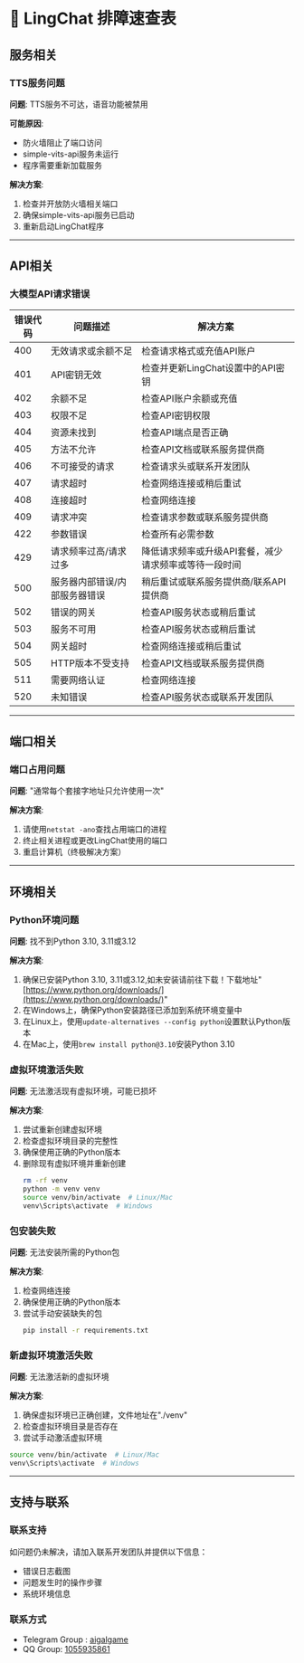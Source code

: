 # 🚀 LingChat 排障速查表

## 服务相关
### TTS服务问题
**问题**: TTS服务不可达，语音功能被禁用

**可能原因**:
- 防火墙阻止了端口访问
- simple-vits-api服务未运行
- 程序需要重新加载服务

**解决方案**:
1. 检查并开放防火墙相关端口
2. 确保simple-vits-api服务已启动
3. 重新启动LingChat程序

---

## API相关
### 大模型API请求错误
| 错误代码 | 问题描述 | 解决方案 |
|---------|---------|---------|
| 400 | 无效请求或余额不足 | 检查请求格式或充值API账户 |
| 401 | API密钥无效 | 检查并更新LingChat设置中的API密钥 |
| 402 | 余额不足 | 检查API账户余额或充值 |
| 403 | 权限不足 | 检查API密钥权限 |
| 404 | 资源未找到 | 检查API端点是否正确 |
| 405 | 方法不允许 | 检查API文档或联系服务提供商 |
| 406 | 不可接受的请求 | 检查请求头或联系开发团队 |
| 407 | 请求超时 | 检查网络连接或稍后重试 |
| 408 | 连接超时 | 检查网络连接 |
| 409 | 请求冲突 | 检查请求参数或联系服务提供商 |
| 422 | 参数错误 | 检查所有必需参数 |
| 429 | 请求频率过高/请求过多 | 降低请求频率或升级API套餐，减少请求频率或等待一段时间 |
| 500 | 服务器内部错误/内部服务器错误 | 稍后重试或联系服务提供商/联系API提供商 |
| 502 | 错误的网关 | 检查API服务状态或稍后重试 |
| 503 | 服务不可用 | 检查API服务状态或稍后重试 |
| 504 | 网关超时 | 检查网络连接或稍后重试 |
| 505 | HTTP版本不受支持 | 检查API文档或联系服务提供商 |
| 511 | 需要网络认证 | 检查网络连接 |
| 520 | 未知错误 | 检查API服务状态或联系开发团队 |

---

## 端口相关
### 端口占用问题
**问题**: "通常每个套接字地址只允许使用一次"

**解决方案**:
1. 请使用`netstat -ano`查找占用端口的进程
2. 终止相关进程或更改LingChat使用的端口
3. 重启计算机（终极解决方案）

---

## 环境相关
### Python环境问题
**问题**: 找不到Python 3.10, 3.11或3.12

**解决方案**:
1. 确保已安装Python 3.10, 3.11或3.12,如未安装请前往下载！下载地址"[https://www.python.org/downloads/](https://www.python.org/downloads/)"
2. 在Windows上，确保Python安装路径已添加到系统环境变量中
3. 在Linux上，使用`update-alternatives --config python`设置默认Python版本
4. 在Mac上，使用`brew install python@3.10`安装Python 3.10

### 虚拟环境激活失败
**问题**: 无法激活现有虚拟环境，可能已损坏

**解决方案**:
1. 尝试重新创建虚拟环境
2. 检查虚拟环境目录的完整性
3. 确保使用正确的Python版本
4. 删除现有虚拟环境并重新创建
   ```bash
   rm -rf venv
   python -m venv venv
   source venv/bin/activate  # Linux/Mac
   venv\Scripts\activate  # Windows
   ```

### 包安装失败
**问题**: 无法安装所需的Python包

**解决方案**:
1. 检查网络连接
2. 确保使用正确的Python版本
3. 尝试手动安装缺失的包
   ```bash
   pip install -r requirements.txt
   ```

### 新虚拟环境激活失败
**问题**: 无法激活新的虚拟环境

**解决方案**:
1. 确保虚拟环境已正确创建，文件地址在"./venv"
2. 检查虚拟环境目录是否存在
3. 尝试手动激活虚拟环境
```bash
source venv/bin/activate  # Linux/Mac
venv\Scripts\activate  # Windows
```

---

## 支持与联系
### 联系支持
如问题仍未解决，请加入联系开发团队并提供以下信息：
- 错误日志截图
- 问题发生时的操作步骤
- 系统环境信息

### 联系方式
- Telegram Group : [aigalgame](https://t.me/aigalgame)
- QQ Group: [1055935861](https://qm.qq.com/q/GTaZGFXqIQ)
